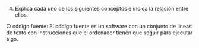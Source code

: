 4. Explica cada uno de los siguientes conceptos e indica la relación entre ellos.  

○ código fuente: El código fuente es un software con un conjunto de lineas de texto con instrucciones que el ordenador
tienen que seguir para ejecutar algo. 